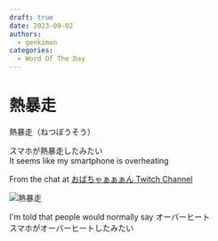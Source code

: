 ```yaml
---
draft: true
date: 2023-09-02
authors:
  - genkimon
categories:
  - Word Of The Day
---
```


# 熱暴走

熱暴走（ねつぼうそう）

スマホが熱暴走したみたい<br>
It seems like my smartphone is overheating

From the chat at <a href="https://www.twitch.tv/obachaaan_obc">おばちゃぁぁぁん Twitch Channel</a>

<img src="../../../../../images/blog/netsubousou.png" alt="熱暴走">

I'm told that people would normally say オーバーヒート<br>
スマホがオーバーヒートしたみたい